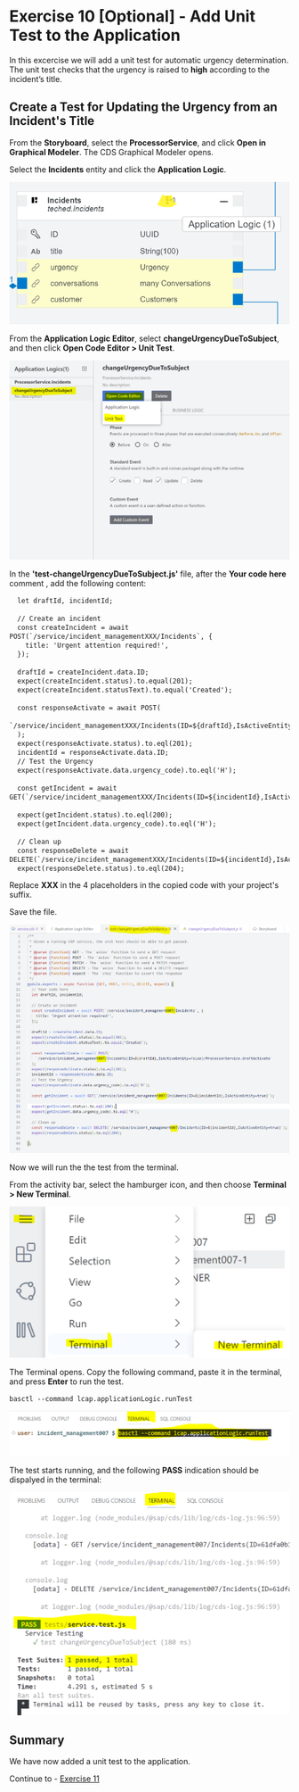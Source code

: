 # Exercise 10 [Optional] - Add Unit Test to the Application
In this excercise we will add a unit test for automatic urgency determination.
The unit test checks that the urgency is raised to **high** according to the incident’s title.

## Create a Test for Updating the Urgency from an Incident's Title

From the **Storyboard**, select the **ProcessorService**, and click **Open in Graphical Modeler**.
The CDS Graphical Modeler opens.

Select the **Incidents** entity and click the **Application Logic**.

![](/exercises/Ex9/images/addunittestlogic.png)

From the **Application Logic Editor**, select **changeUrgencyDueToSubject**, and then click **Open Code Editor > Unit Test**.

![](/exercises/Ex9/images/unittestcreate.png)

In the **'test-changeUrgencyDueToSubject.js'** file, after the **Your code here** comment , add the following content:

```
  let draftId, incidentId;

  // Create an incident 
  const createIncident = await POST(`/service/incident_managementXXX/Incidents`, {
    title: 'Urgent attention required!',
  });

  draftId = createIncident.data.ID;
  expect(createIncident.status).to.equal(201);
  expect(createIncident.statusText).to.equal('Created');

  const responseActivate = await POST(
    `/service/incident_managementXXX/Incidents(ID=${draftId},IsActiveEntity=false)/ProcessorService.draftActivate`
  );
  expect(responseActivate.status).to.eql(201);
  incidentId = responseActivate.data.ID;
  // Test the Urgency
  expect(responseActivate.data.urgency_code).to.eql('H');

  const getIncident = await GET(`/service/incident_managementXXX/Incidents(ID=${incidentId},IsActiveEntity=true)`);

  expect(getIncident.status).to.eql(200);
  expect(getIncident.data.urgency_code).to.eql('H');

  // Clean up 
  const responseDelete = await DELETE(`/service/incident_managementXXX/Incidents(ID=${incidentId},IsActiveEntity=true)`);
  expect(responseDelete.status).to.eql(204);
 ```
Replace  **XXX** in the 4 placeholders in the copied code with your project's suffix.

Save the file.

![](/exercises/Ex9/images/testcode.png)

Now we will run the the test from the terminal.

From the activity bar, select the hamburger icon, and then choose **Terminal > New Terminal**.

![](/exercises/Ex9/images/terminal.png)

The Terminal opens. 
Copy the following command, paste it in the terminal, and press **Enter** to run the test.

```
basctl --command lcap.applicationLogic.runTest
```

![](/exercises/Ex9/images/rununittests.png)

The test starts running, and the following **PASS** indication should be dispalyed in the terminal:

![](/exercises/Ex9/images/testpass.png)


## Summary
We have now added a unit test to the application. 

Continue to - [Exercise 11](../Ex11/README.md)
